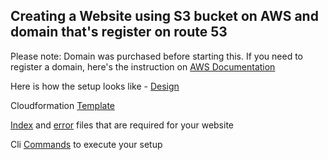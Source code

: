 ## Creating a Website using S3 bucket on AWS and domain that's register on route 53


Please note: Domain was purchased before starting this. If you need to register a domain, here's the instruction on [AWS Documentation](https://docs.aws.amazon.com/Route53/latest/DeveloperGuide/domain-register.html)

Here is how the setup looks like - [Design](WebsiteUsingS3&Route53\setup_pic.png)

Cloudformation [Template](WebsiteUsingS3&Route53\website.yaml) 

[Index](WebsiteUsingS3&Route53\index.html) and [error](WebsiteUsingS3&Route53\error.html) files that are required for your website

Cli [Commands](WebsiteUsingS3&Route53\Cli_commands.md) to execute your setup
